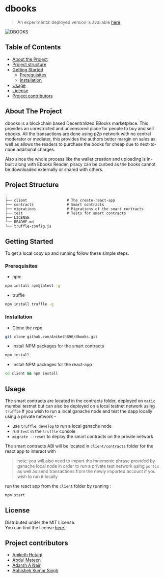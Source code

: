 # **dbooks**

> An experimental deployed version is available [here](https://dbooks.netlify.app/)

![DBOOKS](https://ipfs.io/ipfs/QmbT7AkgMLkffSYY4V4TvLD6UoTXJnEw4n5SvTDfgpuooZ/dbooks-landing.jpeg)

## Table of Contents

* [About the Project](#about-the-project)
* [Project structure](#project-structure)
* [Getting Started](#getting-started)
  * [Prerequisites](#prerequisites)
  * [Installation](#installation)
* [Usage](#usage)
* [License](#license)
* [Project contributors](#project-contributors)

## About The Project

dbooks is a blockchain based Decentralized EBooks marketplace. This provides an unrestricted and uncensored place for people to buy and sell ebooks. All the transactions are done using p2p network with no central moderator or mediater, this provides the authors better margin on sales as well as allows the readers to purchase the books for cheap due to next-to-none additional charges. 

Also since the whole process like the wallet creation and uploading is in-built along with Ebooks Reader, piracy can be curbed as the books cannot be downloaded externally or shared with others.

## Project Structure

```
.
├── client                  # The create-react-app 
├── contracts               # Smart contracts
├── migrations              # Migrations of the smart contracts
├── test                    # Tests for smart contracts
├── LICENSE
└── README.md
└── truffle-config.js
```

## Getting Started

To get a local copy up and running follow these simple steps.

### Prerequisites
- npm
```sh
npm install npm@latest -g
```
- truffle
```sh
npm install truffle -g
```

### Installation

- Clone the repo
```sh
git clone github.com/Aniketh896/dbooks.git
```

- Install NPM packages for the smart contracts
```sh
npm install
```

- Install NPM packages for the react-app
```sh
cd client && npm install
```

## Usage

The smart contracts are located in the contracts folder, deployed on `matic` mumbai testnet but can also be deployed on a local testnet network using `truffle`
If you wish to run a local ganache node and test the dapp locally using a private network -
- use `truffle develop` to run a local ganache node 
- run `test` in the `truffle` console
- `migrate --reset` to deploy the smart contracts on the private network

The smart contracts ABI will be located in `client/contracts` folder for the react app to interact with
> note: you will also need to import the mnemonic phrase provided by ganache local node in order to run a private test network using `portis` as well as send transactions from the newly imported account if you wish to run it locally 

run the react app from the `client` folder by running :
```sh
npm start
```



## License

Distributed under the MIT License.<br>
You can find the license [here.](https://github.com/Aniketh896/dbooks/blob/main/LICENSE)

## Project contributors
- [Aniketh Hotagi](https://github.com/Aniketh896)
- [Abdul Mateen](https://github.com/theabdulmateen)
- [Adarsh A Nair](https://github.com/Adarshxinferno)
- [Abhishek Kumar Singh](https://github.com/abhishek-99ks)

